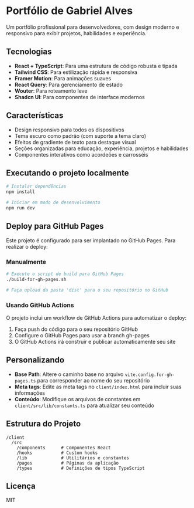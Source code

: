 # Portfólio de Gabriel Alves

Um portfólio profissional para desenvolvedores, com design moderno e responsivo para exibir projetos, habilidades e experiência.

## Tecnologias

- **React + TypeScript**: Para uma estrutura de código robusta e tipada
- **Tailwind CSS**: Para estilização rápida e responsiva
- **Framer Motion**: Para animações suaves
- **React Query**: Para gerenciamento de estado
- **Wouter**: Para roteamento leve
- **Shadcn UI**: Para componentes de interface modernos

## Características

- Design responsivo para todos os dispositivos
- Tema escuro como padrão (com suporte a tema claro)
- Efeitos de gradiente de texto para destaque visual
- Seções organizadas para educação, experiência, projetos e habilidades
- Componentes interativos como acordeões e carrosséis

## Executando o projeto localmente

```bash
# Instalar dependências
npm install

# Iniciar em modo de desenvolvimento
npm run dev
```

## Deploy para GitHub Pages

Este projeto é configurado para ser implantado no GitHub Pages. Para realizar o deploy:

### Manualmente

```bash
# Execute o script de build para GitHub Pages
./build-for-gh-pages.sh

# Faça upload da pasta 'dist' para o seu repositório no GitHub
```

### Usando GitHub Actions

O projeto inclui um workflow de GitHub Actions para automatizar o deploy:

1. Faça push do código para o seu repositório GitHub
2. Configure o GitHub Pages para usar a branch gh-pages
3. O GitHub Actions irá construir e publicar automaticamente seu site

## Personalizando

- **Base Path**: Altere o caminho base no arquivo `vite.config.for-gh-pages.ts` para corresponder ao nome do seu repositório
- **Meta tags**: Edite as meta tags no `client/index.html` para incluir suas informações
- **Conteúdo**: Modifique os arquivos de constantes em `client/src/lib/constants.ts` para atualizar seu conteúdo

## Estrutura do Projeto

```
/client
  /src
    /components      # Componentes React 
    /hooks           # Custom hooks
    /lib             # Utilitários e constantes
    /pages           # Páginas da aplicação
    /types           # Definições de tipos TypeScript
```

## Licença

MIT